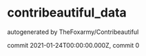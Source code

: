 # contribeautiful_data
autogenerated by TheFoxarmy/Contribeautiful


commit 2021-01-24T00:00:00.000Z, commit 0